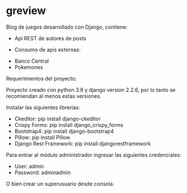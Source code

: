 # greview
Blog de juegos desarrollado con Django, contiene:

* Api REST de autores de posts

* Consumo de apis externas:

- Banco Central
- Pokemones 


Requerimientos del proyecto:

Proyecto creado con python 3.8 y django version 2.2.6, por lo tanto se recomiendan al menos estas versiones.

Instalar las siguientes librerías:
- Ckeditor: pip install django-ckeditor
- Crispy Forms: pip install django_crispy_forms
- Bootstrap4: pip install django-bootstrap4
- Pillow: pip install Pillow
- Django Rest Framework: pip install djangorestframework

Para entrar al módulo administrador ingresar las siguientes credenciales:
- User: admin
- Password: adminadmin

O bien crear un superusuario desde consola.
